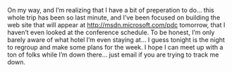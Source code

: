 On my way, and I&#8217;m realizing that I have a bit of preperation to do&#8230; this whole trip has been so last minute, and I&#8217;ve been focused on building the web site that will appear at http://msdn.microsoft.com/pdc tomorrow, that I haven&#8217;t even looked at the conference schedule. To be honest, I&#8217;m only barely aware of what hotel I&#8217;m even staying at&#8230; I guess tonight is the night to regroup and make some plans for the week. I hope I can meet up with a ton of folks while I&#8217;m down there&#8230; just email if you are trying to track me down.